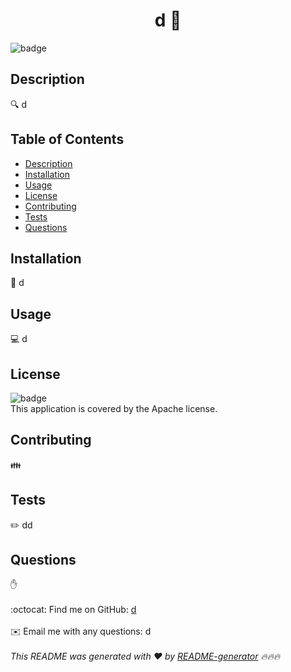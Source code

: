 
<h1 align="center">d 👋</h1>
  
![badge](https://img.shields.io/badge/license-Apache-brightgreen)<br />
## Description
🔍 d
## Table of Contents
- [Description](#description)
- [Installation](#installation)
- [Usage](#usage)
- [License](#license)
- [Contributing](#contributing)
- [Tests](#tests)
- [Questions](#questions)
## Installation
💾 d
## Usage
💻 d
## License
![badge](https://img.shields.io/badge/license-Apache-brightgreen)
<br />
This application is covered by the Apache license. 
## Contributing
👪 
## Tests
✏️ dd
## Questions
✋ <br />
<br />
:octocat: Find me on GitHub: [d](https://github.com/d)<br />
<br />
✉️ Email me with any questions: d<br /><br />
_This README was generated with ❤️ by [README-generator](https://github.com/jpd61/README-generator) 🔥🔥🔥_
    